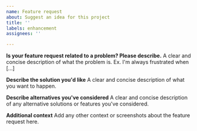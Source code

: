 ```yaml
---
name: Feature request
about: Suggest an idea for this project
title: ''
labels: enhancement
assignees: ''

---
```


**Is your feature request related to a problem? Please describe.**
A clear and concise description of what the problem is. Ex. I'm always frustrated when [...]

**Describe the solution you'd like**
A clear and concise description of what you want to happen.

**Describe alternatives you've considered**
A clear and concise description of any alternative solutions or features you've considered.

**Additional context**
Add any other context or screenshots about the feature request here.

<!--
You may be able to add your desired feature with a custom command. Check out the examples here: https://github.com/jesseduffield/lazygit/wiki/Custom-Commands-Compendium

If a custom command does what you want but you still want to see the feature built-in to lazygit, feel free to paste the custom command into the issue to help us better understand the functionality you want.

We also encourage you to put up a PR yourself! Who cares if you've never written Go before, neither did any of the existing contributors before their first lazygit PR! Check out the PR tutorial here: https://www.youtube.com/watch?v=kNavnhzZHtk&ab_channel=JesseDuffield

Also check out the contributing guide here: https://github.com/jesseduffield/lazygit/blob/master/CONTRIBUTING.md
-->
